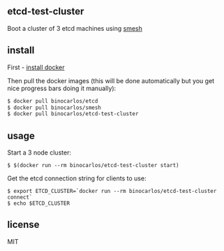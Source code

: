 etcd-test-cluster
-----------------

Boot a cluster of 3 etcd machines using [smesh](https://github.com/binocarlos/smesh)

## install

First - [install docker](https://github.com/binocarlos/docker-install)

Then pull the docker images (this will be done automatically but you get nice progress bars doing it manually):

```bash
$ docker pull binocarlos/etcd
$ docker pull binocarlos/smesh
$ docker pull binocarlos/etcd-test-cluster
```

## usage

Start a 3 node cluster:

```
$ $(docker run --rm binocarlos/etcd-test-cluster start)
```

Get the etcd connection string for clients to use:

```
$ export ETCD_CLUSTER=`docker run --rm binocarlos/etcd-test-cluster connect`
$ echo $ETCD_CLUSTER
```

## license

MIT